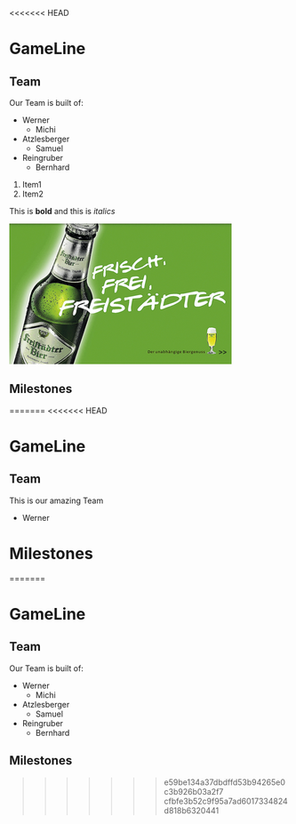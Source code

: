 <<<<<<< HEAD
# GameLine

## Team

Our Team is built of: 
* Werner
    * Michi
* Atzlesberger
    * Samuel
* Reingruber
    * Bernhard


1. Item1 
2. Item2

This is **bold** and this is *italics*

![Freistädter Bier](bier.jpg)

## Milestones

=======
<<<<<<< HEAD
# GameLine

## Team

This is our amazing Team

* Werner






# Milestones
=======
# GameLine

## Team

Our Team is built of: 
* Werner
    * Michi
* Atzlesberger
    * Samuel
* Reingruber
    * Bernhard

## Milestones

>>>>>>> e59be134a37dbdffd53b94265e0c3b926b03a2f7
>>>>>>> cfbfe3b52c9f95a7ad6017334824d818b6320441

